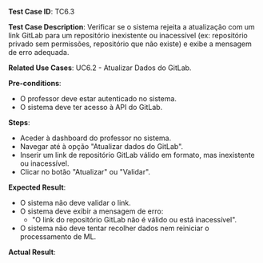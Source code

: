 **Test Case ID**: TC6.3  

**Test Case Description**: Verificar se o sistema rejeita a atualização com um link GitLab para um repositório inexistente ou inacessível (ex: repositório privado sem permissões, repositório que não existe) e exibe a mensagem de erro adequada.  

**Related Use Cases**: UC6.2 - Atualizar Dados do GitLab. 

**Pre-conditions**:  

- O professor deve estar autenticado no sistema.  
- O sistema deve ter acesso à API do GitLab.  

**Steps**:  

- Aceder à dashboard do professor no sistema.  
- Navegar até à opção "Atualizar dados do GitLab".  
- Inserir um link de repositório GitLab válido em formato, mas inexistente ou inacessível.
- Clicar no botão "Atualizar" ou "Validar".  

**Expected Result**:  

- O sistema não deve validar o link.  
- O sistema deve exibir a mensagem de erro:  
  - "O link do repositório GitLab não é válido ou está inacessível".  
- O sistema não deve tentar recolher dados nem reiniciar o processamento de ML.  

**Actual Result**: